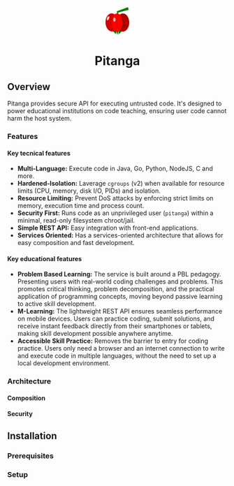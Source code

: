 <div style="text-align: center;">
    <img src="./docs/pitanga-icon.svg" alt="Pitanga Icon" style="height: 64px;"/>
    <h1>Pitanga</h1>
</div>

## Overview

Pitanga provides secure API for executing untrusted code. It's designed to power educational institutions on code teaching,
ensuring user code cannot harm the host system.

### Features

#### Key tecnical features

- **Multi-Language:** Execute code in Java, Go, Python, NodeJS, C and more.
- **Hardened-Isolation:** Laverage `cgroups` (v2) when available for resource limits (CPU, memory, disk I/O, PIDs) and isolation.
- **Resource Limiting:** Prevent DoS attacks by enforcing strict limits on memory, execution time and process count.
- **Security First:** Runs code as an unprivileged user (`pitanga`) within a minimal, read-only filesystem chroot/jail.
- **Simple REST API:** Easy integration with front-end applications.
- **Services Oriented:** Has a services-oriented architecture that allows for easy composition and fast development.

#### Key educational features

- **Problem Based Learning:** The service is built around a PBL pedagogy. Presenting users with real-world coding challenges
  and problems. This promotes critical thinking, problem decomposition, and the practical application of programming concepts,
  moving beyond passive learning to active skill development.
- **M-Learning:** The lightweight REST API ensures seamless performance on mobile devices. Users can practice coding, submit
  solutions, and receive instant feedback directly from their smartphones or tablets, making skill development possible anywhere
  anytime.
- **Accessible Skill Practice:** Removes the barrier to entry for coding practice. Users only need a browser and an internet
  connection to write and execute code in multiple languages, without the need to set up a local development environment.

### Architecture

#### Composition

#### Security

## Installation

### Prerequisites

### Setup
